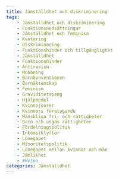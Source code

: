 ```yaml
---
title: Jämställdhet och diskriminering
tags:
    - Jämställdhet och diskriminering
    - Funktionsnedsättningar
    - Jämställdhet och feminism
    - Kvotering
    - Diskriminering
    - Funktionshinder och tillgänglighet
    - Jämställdhet
    - Funktionshinder
    - Antirasism
    - Mobbning
    - Barnkonventionen
    - Barnäktenskap
    - Feminism
    - Graviditetspeng
    - Hjälpmedel
    - Kvinnojourer
    - Kvinnors företagande
    - Mänskliga fri- och rättigheter
    - Barn och ungas rättigheter
    - Fördelningspolitik
    - Inkomstklyftor
    - Lönegapet
    - Minoritetspolitik
    - Lönegapet mellan kvinnor och män
    - Jämlikhet
    - #Metoo
categories: Jämställdhet
---
```

